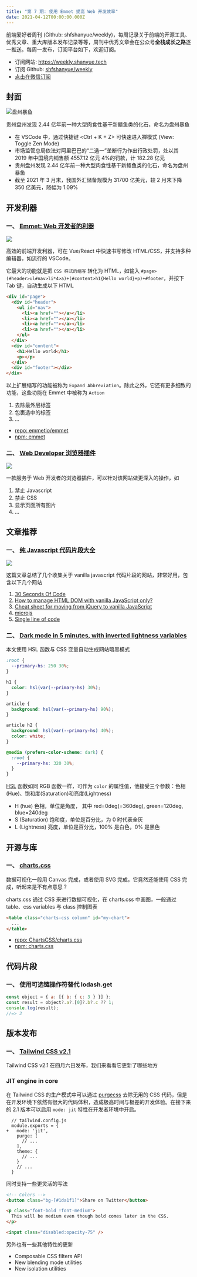 ```yaml
---
title: "第 7 期: 使用 Emmet 提高 Web 开发效率"
date: 2021-04-12T00:00:00.000Z
---
```


前端爱好者周刊 (Github: shfshanyue/weekly)，每周记录关于前端的开源工具、优秀文章、重大库版本发布记录等等，周刊中优秀文章会在公众号**全栈成长之路**逐一推送。每周一发布，订阅平台如下，欢迎订阅。

- 订阅网站: <https://weekly.shanyue.tech>
- 订阅 Github: [shfshanyue/weekly](https://github.com/shfshanyue/weekly)
- [点击在微信订阅](https://mp.weixin.qq.com/mp/appmsgalbum?__biz=MzA3MzU0MjIzMA==&action=getalbum&album_id=1761820812803620868&scene=21#wechat_redirect)

## 封面

![盘州暴鱼](./assets/baoyu.jpg)

贵州盘州发现 2.44 亿年前一种大型肉食性基干新鳍鱼类的化石，命名为盘州暴鱼

- 在 VSCode 中，通过快捷键 <Ctrl + K + Z> 可快速进入禅模式 (View: Toggle Zen Mode)
- 市场监管总局依法对阿里巴巴的“二选一”垄断行为作出行政处罚，处以其 2019 年中国境内销售额 4557.12 亿元 4%的罚款，计 182.28 亿元
- 贵州盘州发现 2.44 亿年前一种大型肉食性基干新鳍鱼类的化石，命名为盘州暴鱼
- 截至 2021 年 3 月末，我国外汇储备规模为 31700 亿美元，较 2 月末下降 350 亿美元，降幅为 1.09%

## 开发利器

### **一、 [Emmet: Web 开发者的利器](https://emmet.io/)**

![](./assets/svgviewer.png)

高效的前端开发利器，可在 Vue/React 中快速书写修改 HTML/CSS，并支持多种编辑器，如流行的 VSCode。

它最大的功能就是把 `CSS 样式的缩写` 转化为 HTML，如输入 `#page>(#header>ul#nav>li*4>a)+(#content>h1{Hello world}+p)+#footer`，并按下 Tab 键，自动生成以下 HTML

```html
<div id="page">
  <div id="header">
    <ul id="nav">
      <li><a href=""></a></li>
      <li><a href=""></a></li>
      <li><a href=""></a></li>
      <li><a href=""></a></li>
    </ul>
  </div>
  <div id="content">
    <h1>Hello world</h1>
    <p></p>
  </div>
  <div id="footer"></div>
</div>
```

以上扩展缩写的功能被称为 `Expand Abbreviation`。除此之外，它还有更多细致的功能，这些功能在 Emmet 中被称为 `Action`

1. 去除最外层标签
1. 包裹选中的标签
1. ...

- [repo: emmetio/emmet](https://github.com/emmetio/emmet)
- [npm: emmet](https://npm.devtool.tech/emmet)

### **二、 [Web Developer 浏览器插件](https://chrispederick.com/work/web-developer/)**

![](./assets/webdev.png)

一款服务于 Web 开发者的浏览器插件，可以针对该网站做更深入的操作，如

1. 禁止 Javascript
1. 禁止 CSS
1. 显示页面所有图片
1. ...

## 文章推荐

### **一、 [纯 Javascript 代码片段大全](https://www.smashingmagazine.com/2021/04/vanilla-javascript-code-snippets/)**

![](./assets/date.jpg)

这篇文章总结了几个收集关于 vanilla javascript 代码片段的网站，非常好用，包含以下几个网站

1. [30 Seconds Of Code](https://www.30secondsofcode.org/)
1. [How to manage HTML DOM with vanilla JavaScript only?](https://htmldom.dev/)
1. [Cheat sheet for moving from jQuery to vanilla JavaScript](https://tobiasahlin.com/blog/move-from-jquery-to-vanilla-javascript/)
1. [microjs](http://microjs.com/#)
1. [Single line of code](https://1loc.dev/)

### **二、 [Dark mode in 5 minutes, with inverted lightness variables](https://lea.verou.me/2021/03/inverted-lightness-variables/)**

本文使用 HSL 函数与 CSS 变量自动生成网站暗黑模式

```css
:root {
  --primary-hs: 250 30%;
}

h1 {
  color: hsl(var(--primary-hs) 30%);
}

article {
  background: hsl(var(--primary-hs) 90%);
}

article h2 {
  background: hsl(var(--primary-hs) 40%);
  color: white;
}

@media (prefers-color-scheme: dark) {
  :root {
    --primary-hs: 320 30%;
  }
}
```

[HSL](https://developer.mozilla.org/en-US/docs/Web/CSS/color_value#hsl_colors) 函数如同 RGB 函数一样，可作为 `color` 的属性值，他接受三个参数：色相(Hue)、饱和度(Saturation)和亮度(Lightness)

- H (hue) 色相，单位是角度， 其中 red=0deg(=360deg), green=120deg, blue=240deg
- S (Saturation) 饱和度，单位是百分比，为 0 时代表全灰
- L (Lightness) 亮度，单位是百分比，100% 是白色，0% 是黑色

## 开源与库

### **一、 [charts.css](https://chartscss.org/)**

数据可视化一般用 Canvas 完成，或者使用 SVG 完成，它竟然还能使用 CSS 完成，听起来是不有点意思？

charts.css 通过 CSS 来进行数据可视化，在 charts.css 中画图，一般通过 table、css variables 与 class 控制图表

```html
<table class="charts-css column" id="my-chart">
  ...
</table>
```

- [repo: ChartsCSS/charts.css](https://github.com/ChartsCSS/charts.css)
- [npm: charts.css](https://npm.devtool.tech/charts.css)

## 代码片段

### **一、 使用可选链操作符替代 lodash.get**

```js
const object = { a: [{ b: { c: 3 } }] };
const result = object?.a?.[0]?.b?.c ?? 1;
console.log(result);
//=> 3
```

## 版本发布

### **一、 [Tailwind CSS v2.1](https://blog.tailwindcss.com/tailwindcss-2-1)**

Tailwind CSS v2.1 在四月六日发布，我们来看看它更新了哪些地方

### JIT engine in core

在 Tailwind CSS 的生产模式中可以通过 [purgecss](https://npm.devtool.tech/purgecss) 去除无用的 CSS 代码，但是在开发环境下依然有很大的代码体积，造成极高时间与极差的开发体验。在接下来的 2.1 版本可以启用 `mode: jit` 特性在开发者环境中开启。

```diff-js
  // tailwind.config.js
  module.exports = {
+   mode: 'jit',
    purge: [
      // ...
    ],
    theme: {
      // ...
    }
    // ...
  }
```

同时支持一些更灵活的写法

```html
<!-- Colors -->
<button class="bg-[#1da1f1]">Share on Twitter</button>

<p class="font-bold !font-medium">
  This will be medium even though bold comes later in the CSS.
</p>

<input class="disabled:opacity-75" />
```

另外也有一些其他特性的更新

- Composable CSS filters API
- New blending mode utilities
- New isolation utilities
